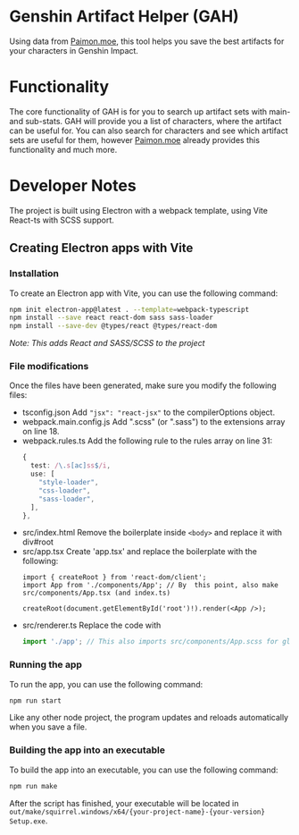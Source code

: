 # Genshin Artifact Helper (GAH)
Using data from [Paimon.moe](https://paimon.moe), this tool helps you save the best artifacts for your characters in Genshin Impact.

# Functionality
The core functionality of GAH is for you to search up artifact sets with main- and sub-stats. GAH will provide you a list of characters, where the artifact can be useful for. You can also search for characters and see which artifact sets are useful for them, however [Paimon.moe](https://paimon.moe) already provides this functionality and much more.

# Developer Notes
The project is built using Electron with a webpack template, using Vite React-ts with SCSS support.

## Creating Electron apps with Vite

### Installation
To create an Electron app with Vite, you can use the following command:
```bash
npm init electron-app@latest . --template=webpack-typescript
npm install --save react react-dom sass sass-loader
npm install --save-dev @types/react @types/react-dom
```
*Note: This adds React and SASS/SCSS to the project*

### File modifications
Once the files have been generated, make sure you modify the following files:
* tsconfig.json
  Add `"jsx": "react-jsx"` to the compilerOptions object.
* webpack.main.config.js 
  Add ".scss" (or ".sass") to the extensions array on line 18.
* webpack.rules.ts
  Add the following rule to the rules array on line 31:
  ```typescript
  {
    test: /\.s[ac]ss$/i,
    use: [
      "style-loader",
      "css-loader",
      "sass-loader",
    ],
  },
  ```
* src/index.html
  Remove the boilerplate inside `<body>` and replace it with div#root
* src/app.tsx
  Create 'app.tsx' and replace the boilerplate with the following:
  ```tsx
  import { createRoot } from 'react-dom/client';
  import App from './components/App'; // By  this point, also make src/components/App.tsx (and index.ts)

  createRoot(document.getElementById('root')!).render(<App />);
  ```
* src/renderer.ts
  Replace the code with
  ```typescript
  import './app'; // This also imports src/components/App.scss for global styles. If you have a global style file elsewhere, make sure to import it here.
  ```

### Running the app
To run the app, you can use the following command:
```bash
npm run start
```
Like any other node project, the program updates and reloads automatically when you save a file.

### Building the app into an executable
To build the app into an executable, you can use the following command:
```bash
npm run make
```
After the script has finished, your executable will be located in `out/make/squirrel.windows/x64/{your-project-name}-{your-version} Setup.exe`.